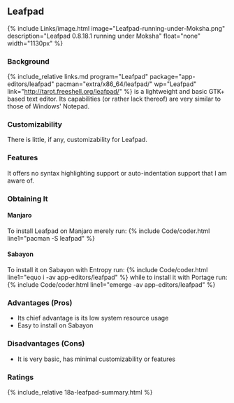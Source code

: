 ## Leafpad
{% include Links/image.html image="Leafpad-running-under-Moksha.png" description="Leafpad 0.8.18.1 running under Moksha" float="none" width="1130px" %}

### Background
{% include_relative links.md program="Leafpad" package="app-editors/leafpad" pacman="extra/x86_64/leafpad/" wp="Leafpad" link="http://tarot.freeshell.org/leafpad/" %} is a lightweight and basic GTK+ based text editor. Its capabilities (or rather lack thereof) are very similar to those of Windows' Notepad.

### Customizability
There is little, if any, customizability for Leafpad.

### Features
It offers no syntax highlighting support or auto-indentation support that I am aware of.

### Obtaining It

#### Manjaro
To install Leafpad on Manjaro merely run:
{% include Code/coder.html line1="pacman -S leafpad" %}

#### Sabayon
To install it on Sabayon with Entropy run:
{% include Code/coder.html line1="equo i -av app-editors/leafpad" %}
while to install it with Portage run:
{% include Code/coder.html line1="emerge -av app-editors/leafpad" %}

### Advantages (Pros)
* Its chief advantage is its low system resource usage
* Easy to install on Sabayon

### Disadvantages (Cons)
* It is very basic, has minimal customizability or features

### Ratings
{% include_relative 18a-leafpad-summary.html %}
